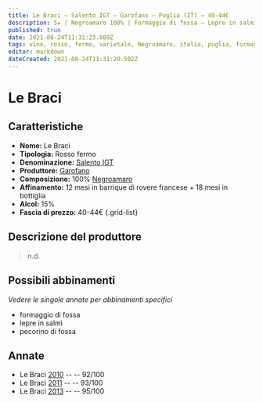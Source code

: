 ```yaml
---
title: Le Braci – Salento IGT – Garofano – Puglia (IT) – 40-44€
description: 5★ | Negroamaro 100% | Formaggio di fossa – Lepre in salmì – Pecorino di fossa
published: true
date: 2021-08-24T11:31:23.089Z
tags: vino, rosso, fermo, varietale, Negroamaro, italia, puglia, formaggio di fossa, lepre in salmì, pecorino di fossa, 40-44€, 5 stelle
editor: markdown
dateCreated: 2021-08-24T11:31:20.502Z
---
```


# Le Braci

## Caratteristiche
- **Nome:** Le Braci
- **Tipologia:** Rosso fermo
- **Denominazione:** [Salento IGT](/denominazioni/Italia/Puglia/IGT/Salento)
- **Produttore:** [Garofano](/produttori/Italia/Puglia/Garofano) 
- **Composizione:** 100% [Negroamaro](/vitigni/Italia/bacca-nera/negroamaro)
- **Affinamento:** 12 mesi in barrique di rovere francese + 18 mesi in bottiglia
- **Alcol:** 15%
- **Fascia di prezzo:** 40-44€
{.grid-list}

## Descrizione del produttore

> n.d.

## Possibili abbinamenti
*Vedere le singole annate per abbinamenti specifici*

- formaggio di fossa
- lepre in salmì
- pecorino di fossa

## Annate
- Le Braci [2010](vini/Italia/Puglia/Garofano/Le-Braci/2010) -- <span class="star-5"></span> -- 92/100
- Le Braci [2011](vini/Italia/Puglia/Garofano/Le-Braci/2011) -- <span class="star-5"></span> -- 93/100
- Le Braci [2013](vini/Italia/Puglia/Garofano/Le-Braci/2013) -- <span class="star-5"></span> -- 95/100

